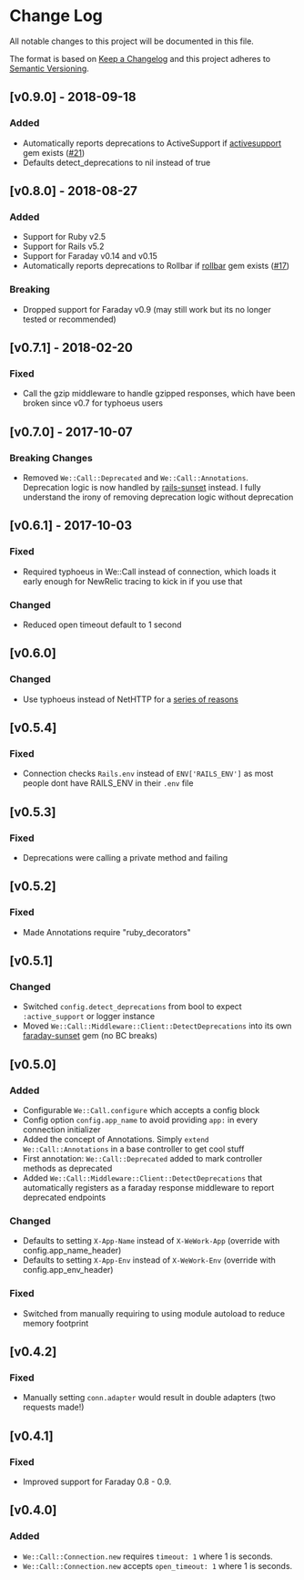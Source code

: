 # Change Log

All notable changes to this project will be documented in this file.

The format is based on [Keep a Changelog](http://keepachangelog.com/)
and this project adheres to [Semantic Versioning](http://semver.org/).

## [v0.9.0] - 2018-09-18
### Added
- Automatically reports deprecations to ActiveSupport if [activesupport] gem exists ([#21])
- Defaults detect_deprecations to nil instead of true

[activesupport]: https://github.com/rails/rails/tree/master/activesupport
[#21]: https://github.com/wework/we-call-gem/pull/21

## [v0.8.0] - 2018-08-27
### Added
- Support for Ruby v2.5
- Support for Rails v5.2
- Support for Faraday v0.14 and v0.15
- Automatically reports deprecations to Rollbar if [rollbar] gem exists ([#17])

[rollbar]: https://github.com/rollbar/rollbar-gem
[#17]: https://github.com/wework/we-call-gem/pull/17

### Breaking
- Dropped support for Faraday v0.9 (may still work but its no longer tested or recommended)

## [v0.7.1] - 2018-02-20
### Fixed
- Call the gzip middleware to handle gzipped responses, which have been broken since v0.7 for typhoeus users

## [v0.7.0] - 2017-10-07
### Breaking Changes
- Removed `We::Call::Deprecated` and `We::Call::Annotations`. Deprecation logic is now handled by [rails-sunset] instead. I fully understand the irony of removing deprecation logic without deprecation

[rails-sunset]: https://github.com/wework/rails-sunset

## [v0.6.1] - 2017-10-03
### Fixed
- Required typhoeus in We::Call instead of connection, which loads it early enough for NewRelic tracing to kick in if you use that

### Changed
- Reduced open timeout default to 1 second

## [v0.6.0]
### Changed
- Use typhoeus instead of NetHTTP for a [series of reasons]

[typhoeus]: https://github.com/typhoeus/typhoeus
[series of reasons]: https://github.com/wework/we-call-gem/pull/7

## [v0.5.4]
### Fixed
- Connection checks `Rails.env` instead of `ENV['RAILS_ENV']` as most people dont have RAILS_ENV in their `.env` file

## [v0.5.3]

### Fixed
- Deprecations were calling a private method and failing

## [v0.5.2]

### Fixed
- Made Annotations require "ruby_decorators"

## [v0.5.1]

### Changed
- Switched `config.detect_deprecations` from bool to expect `:active_support` or logger instance
- Moved `We::Call::Middleware::Client::DetectDeprecations` into its own [faraday-sunset] gem (no BC breaks)

[faraday-sunset]: https://github.com/wework/faraday-sunset

## [v0.5.0]

### Added
- Configurable `We::Call.configure` which accepts a config block
- Config option `config.app_name` to avoid providing `app:` in every connection initializer
- Added the concept of Annotations. Simply `extend We::Call::Annotations` in a base controller to get cool stuff
- First annotation: `We::Call::Deprecated` added to mark controller methods as deprecated
- Added `We::Call::Middleware::Client::DetectDeprecations` that automatically registers as a faraday response middleware to report deprecated endpoints

### Changed
- Defaults to setting `X-App-Name` instead of `X-WeWork-App` (override with config.app_name_header)
- Defaults to setting `X-App-Env` instead of `X-WeWork-Env` (override with config.app_env_header)

### Fixed
- Switched from manually requiring to using module autoload to reduce memory footprint

## [v0.4.2]

### Fixed
- Manually setting `conn.adapter` would result in double adapters (two requests made!)

## [v0.4.1]

### Fixed
- Improved support for Faraday 0.8 - 0.9.

## [v0.4.0]

### Added
- `We::Call::Connection.new` requires `timeout: 1` where 1 is seconds.
- `We::Call::Connection.new` accepts `open_timeout: 1` where 1 is seconds.
